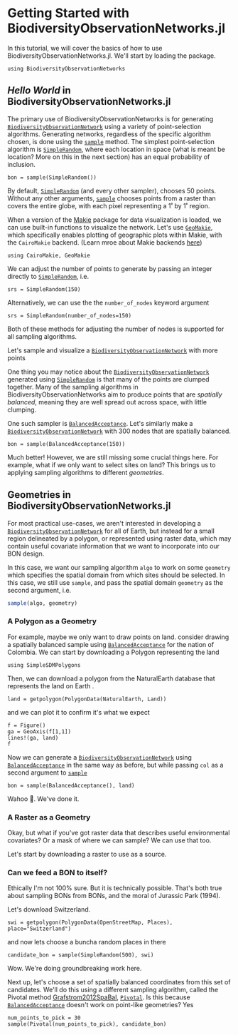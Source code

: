 # Getting Started with BiodiversityObservationNetworks.jl

In this tutorial, we will cover the basics of how to use BiodiversityObservationNetworks.jl. We'll start by loading the package.

```@ansi 1
using BiodiversityObservationNetworks
```

## _Hello World_ in BiodiversityObservationNetworks.jl

The primary use of BiodiversityObservationNetworks is for generating [`BiodiversityObservationNetwork`](@ref) using a variety of point-selection algorithms. Generating networks, regardless of the specific algorithm chosen, is done using the [`sample`](@ref) method. The simplest point-selection algorithm is [`SimpleRandom`](@ref), where each location in space (what is meant be location? More on this in the next section) has an equal probability of inclusion.

```@example 1
bon = sample(SimpleRandom())
```

By default, [`SimpleRandom`](@ref) (and every other sampler), chooses 50 points. Without any other arguments, [`sample`](@ref) chooses points from a raster than covers the entire globe, with each pixel representing a 1˚ by 1˚ region.

When a version of the [Makie](https://docs.makie.org/v0.22/) package for data visualization is loaded, we can use built-in functions to visualize the network. Let's use [`GeoMakie`](https://geo.makie.org/v0.7.9/ ), which specifically enables plotting of geographic plots within Makie, with the `CairoMakie` backend. (Learn mroe about Makie backends [here](https://docs.makie.org/stable/explanations/backends/backends#What-is-a-backend))


```@example 1
using CairoMakie, GeoMakie
```

We can adjust the number of points to generate by passing an integer directly to [`SimpleRandom`](@ref), i.e.

```@example 1
srs = SimpleRandom(150)
```

Alternatively, we can use the the `number_of_nodes` keyword argument

```@example 1
srs = SimpleRandom(number_of_nodes=150)
```

Both of these methods for adjusting the number of nodes is supported for all sampling algorithms.

Let's sample and visualize a [`BiodiversityObservationNetwork`](@ref) with more points

One thing you may notice about the [`BiodiversityObservationNetwork`](@ref) generated using [`SimpleRandom`](@ref) is that many of the points are clumped together. Many of the sampling algorithms in BiodiversityObservationNetworks aim to produce points that are _spatially balanced_, meaning they are well spread out across space, with little clumping. 

One such sampler is [`BalancedAcceptance`](@ref). Let's similarly make a [`BiodiversityObservationNetwork`](@ref) with 300 nodes that are spatially balanced.

```@example 1
bon = sample(BalancedAcceptance(150))
```

Much better! However, we are still missing some crucial things here. For example, what if we only want to select sites on land? This brings us to applying sampling algorithms to different _geometries_.

## Geometries in BiodiversityObservationNetworks.jl

For most practical use-cases, we aren't interested in developing a [`BiodiversityObservationNetwork`](@ref) for all of Earth, but instead for a small region delineated by a polygon, or represented using raster data, which may contain useful covariate information that we want to incorporate into our BON design.  

In this case, we want our sampling algorithm `algo` to work on some `geometry` which specifies the spatial domain from which sites should be selected. In this case, we still use `sample`, and pass the spatial domain `geometry` as the second argument, i.e.

```julia 
sample(algo, geometry)
```


### A Polygon as a Geometry

For example, maybe we only want to draw points on land. consider drawing a spatially balanced sample using [`BalancedAcceptance`](@ref) for the nation of Colombia. We can start by downloading a Polygon representing the land


```@ansi 1
using SimpleSDMPolygons
```

Then, we can download a polygon from the NaturalEarth database that represents the land on Earth .

```@example 1
land = getpolygon(PolygonData(NaturalEarth, Land))
```

and we can plot it to confirm it's what we expect

```@example 1
f = Figure()
ga = GeoAxis(f[1,1])
lines!(ga, land)
f
```

Now we can generate a [`BiodiversityObservationNetwork`](@ref) using [`BalancedAcceptance`](@ref) in the same way as before, but while passing `col` as a second argument to [`sample`](@ref)

```@example 1
bon = sample(BalancedAcceptance(), land)
```

Wahoo 🥳. We've done it. 

### A Raster as a Geometry

Okay, but what if you've got raster data that describes useful environmental covariates? Or a mask of where we can sample? We can use that too.

Let's start by downloading a raster to use as a source. 


### Can we feed a BON to itself?

Ethically I'm not 100% sure. But it is technically possible. That's both true about sampling BONs from BONs, and the moral of Jurassic Park (1994). 

Let's download Switzerland.

```@example 1
swi = getpolygon(PolygonData(OpenStreetMap, Places), place="Switzerland")
```

and now lets choose a buncha random places in there

```@example 1
candidate_bon = sample(SimpleRandom(500), swi)
```

Wow. We're doing groundbreaking work here.

Next up, let's choose a set of spatially balanced coordinates from this set of candidates. We'll do this using a different sampling algorithm, called the Pivotal method [Grafstrom2012SpaBal](@cite), [`Pivotal`](@ref). Is this because [`BalancedAcceptance`](@ref) doesn't work on point-like geometries? Yes

```@example 1
num_points_to_pick = 30
sample(Pivotal(num_points_to_pick), candidate_bon)
```

